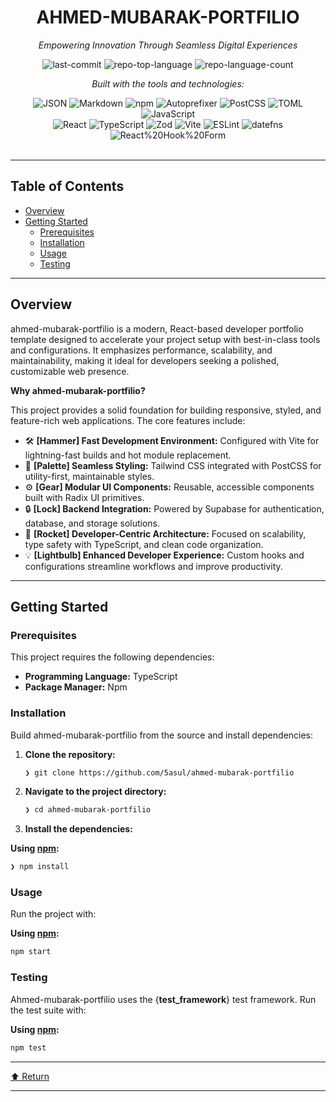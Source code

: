 <div id="top">

<!-- HEADER STYLE: CLASSIC -->
<div align="center">


# AHMED-MUBARAK-PORTFILIO

<em>Empowering Innovation Through Seamless Digital Experiences</em>

<!-- BADGES -->
<img src="https://img.shields.io/github/last-commit/5asul/ahmed-mubarak-portfilio?style=flat&logo=git&logoColor=white&color=0080ff" alt="last-commit">
<img src="https://img.shields.io/github/languages/top/5asul/ahmed-mubarak-portfilio?style=flat&color=0080ff" alt="repo-top-language">
<img src="https://img.shields.io/github/languages/count/5asul/ahmed-mubarak-portfilio?style=flat&color=0080ff" alt="repo-language-count">

<em>Built with the tools and technologies:</em>

<img src="https://img.shields.io/badge/JSON-000000.svg?style=flat&logo=JSON&logoColor=white" alt="JSON">
<img src="https://img.shields.io/badge/Markdown-000000.svg?style=flat&logo=Markdown&logoColor=white" alt="Markdown">
<img src="https://img.shields.io/badge/npm-CB3837.svg?style=flat&logo=npm&logoColor=white" alt="npm">
<img src="https://img.shields.io/badge/Autoprefixer-DD3735.svg?style=flat&logo=Autoprefixer&logoColor=white" alt="Autoprefixer">
<img src="https://img.shields.io/badge/PostCSS-DD3A0A.svg?style=flat&logo=PostCSS&logoColor=white" alt="PostCSS">
<img src="https://img.shields.io/badge/TOML-9C4121.svg?style=flat&logo=TOML&logoColor=white" alt="TOML">
<img src="https://img.shields.io/badge/JavaScript-F7DF1E.svg?style=flat&logo=JavaScript&logoColor=black" alt="JavaScript">
<br>
<img src="https://img.shields.io/badge/React-61DAFB.svg?style=flat&logo=React&logoColor=black" alt="React">
<img src="https://img.shields.io/badge/TypeScript-3178C6.svg?style=flat&logo=TypeScript&logoColor=white" alt="TypeScript">
<img src="https://img.shields.io/badge/Zod-3E67B1.svg?style=flat&logo=Zod&logoColor=white" alt="Zod">
<img src="https://img.shields.io/badge/Vite-646CFF.svg?style=flat&logo=Vite&logoColor=white" alt="Vite">
<img src="https://img.shields.io/badge/ESLint-4B32C3.svg?style=flat&logo=ESLint&logoColor=white" alt="ESLint">
<img src="https://img.shields.io/badge/datefns-770C56.svg?style=flat&logo=date-fns&logoColor=white" alt="datefns">
<img src="https://img.shields.io/badge/React%20Hook%20Form-EC5990.svg?style=flat&logo=React-Hook-Form&logoColor=white" alt="React%20Hook%20Form">

</div>
<br>

---

## Table of Contents

- [Overview](#overview)
- [Getting Started](#getting-started)
    - [Prerequisites](#prerequisites)
    - [Installation](#installation)
    - [Usage](#usage)
    - [Testing](#testing)

---

## Overview

ahmed-mubarak-portfilio is a modern, React-based developer portfolio template designed to accelerate your project setup with best-in-class tools and configurations. It emphasizes performance, scalability, and maintainability, making it ideal for developers seeking a polished, customizable web presence.

**Why ahmed-mubarak-portfilio?**

This project provides a solid foundation for building responsive, styled, and feature-rich web applications. The core features include:

- 🛠️ **[Hammer] Fast Development Environment:** Configured with Vite for lightning-fast builds and hot module replacement.
- 🎨 **[Palette] Seamless Styling:** Tailwind CSS integrated with PostCSS for utility-first, maintainable styles.
- ⚙️ **[Gear] Modular UI Components:** Reusable, accessible components built with Radix UI primitives.
- 🔒 **[Lock] Backend Integration:** Powered by Supabase for authentication, database, and storage solutions.
- 🚀 **[Rocket] Developer-Centric Architecture:** Focused on scalability, type safety with TypeScript, and clean code organization.
- 💡 **[Lightbulb] Enhanced Developer Experience:** Custom hooks and configurations streamline workflows and improve productivity.

---

## Getting Started

### Prerequisites

This project requires the following dependencies:

- **Programming Language:** TypeScript
- **Package Manager:** Npm

### Installation

Build ahmed-mubarak-portfilio from the source and install dependencies:

1. **Clone the repository:**

    ```sh
    ❯ git clone https://github.com/5asul/ahmed-mubarak-portfilio
    ```

2. **Navigate to the project directory:**

    ```sh
    ❯ cd ahmed-mubarak-portfilio
    ```

3. **Install the dependencies:**

**Using [npm](https://www.npmjs.com/):**

```sh
❯ npm install
```

### Usage

Run the project with:

**Using [npm](https://www.npmjs.com/):**

```sh
npm start
```

### Testing

Ahmed-mubarak-portfilio uses the {__test_framework__} test framework. Run the test suite with:

**Using [npm](https://www.npmjs.com/):**

```sh
npm test
```

---

<div align="left"><a href="#top">⬆ Return</a></div>

---

